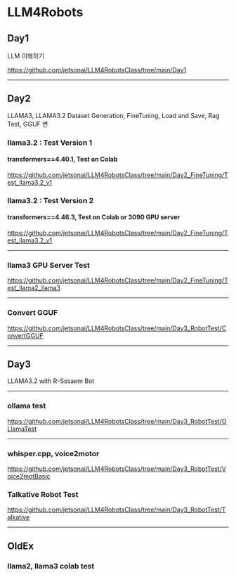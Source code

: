 # LLM4Robots

## Day1

LLM 이해하기

https://github.com/jetsonai/LLM4RobotsClass/tree/main/Day1

----------------------

## Day2

LLAMA3, LLAMA3.2 Dataset Generation, FineTuning, Load and Save, Rag Test, GGUF 변

### llama3.2 : Test Version 1

#### transformers==4.40.1, Test on Colab

https://github.com/jetsonai/LLM4RobotsClass/tree/main/Day2_FineTuning/Test_llama3.2_v1

### llama3.2 : Test Version 2

#### transformers==4.46.3, Test on Colab or 3090 GPU server

https://github.com/jetsonai/LLM4RobotsClass/tree/main/Day2_FineTuning/Test_llama3.2_v1

----------------------------

### llama3 GPU Server Test

https://github.com/jetsonai/LLM4RobotsClass/tree/main/Day2_FineTuning/Test_llama2_llama3

----------------------------------

### Convert GGUF

https://github.com/jetsonai/LLM4RobotsClass/tree/main/Day3_RobotTest/ConvertGGUF


----------------------------------

## Day3

LLAMA3.2 with R-Sssaem Bot

----------------------------------
### ollama test

https://github.com/jetsonai/LLM4RobotsClass/tree/main/Day3_RobotTest/OLlamaTest

----------------------------

### whisper.cpp, voice2motor

https://github.com/jetsonai/LLM4RobotsClass/tree/main/Day3_RobotTest/Voice2motBasic


### Talkative Robot Test

https://github.com/jetsonai/LLM4RobotsClass/tree/main/Day3_RobotTest/Talkative

----------------------------------

## OldEx

### llama2, llama3 colab test
